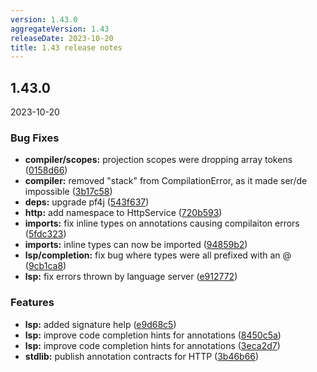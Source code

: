 ```yaml
---
version: 1.43.0
aggregateVersion: 1.43
releaseDate: 2023-10-20
title: 1.43 release notes
---
```

## 1.43.0
2023-10-20

### Bug Fixes

* **compiler/scopes:** projection scopes were dropping array tokens ([0158d66](https://gitlab.com/taxi-lang/taxi-lang/commit/0158d66ced2d2a28516eb47041321208bac3a0ac))
* **compiler:** removed "stack" from CompilationError, as it made ser/de impossible ([3b17c58](https://gitlab.com/taxi-lang/taxi-lang/commit/3b17c58f0f746a474ed2a4844df198365a3f38d3))
* **deps:** upgrade pf4j ([543f637](https://gitlab.com/taxi-lang/taxi-lang/commit/543f6370e4963ea6583adea4839e752e7cb5f20b))
* **http:** add namespace to HttpService ([720b593](https://gitlab.com/taxi-lang/taxi-lang/commit/720b59340a80aae9387efaab83bbb822d99059f2))
* **imports:** fix inline types on annotations causing compilaiton errors ([5fdc323](https://gitlab.com/taxi-lang/taxi-lang/commit/5fdc32362319c4fac5b1d2dbb0f4ea475d5a0925))
* **imports:** inline types can now be imported ([94859b2](https://gitlab.com/taxi-lang/taxi-lang/commit/94859b2e90c1978164c886e2972e57010b69df1f))
* **lsp/completion:** fix bug where types were all prefixed with an @ ([9cb1ca8](https://gitlab.com/taxi-lang/taxi-lang/commit/9cb1ca81952069358abec7f408c7c41fecb6d2ac))
* **lsp:** fix errors thrown by language server ([e912772](https://gitlab.com/taxi-lang/taxi-lang/commit/e912772d656449d78e41742ef1d7a9e9721d499f))


### Features

* **lsp:** added signature help ([e9d68c5](https://gitlab.com/taxi-lang/taxi-lang/commit/e9d68c577afa79b62fe445a5218649b391f94c46))
* **lsp:** improve code completion hints for annotations ([8450c5a](https://gitlab.com/taxi-lang/taxi-lang/commit/8450c5ac905809cacfed23f30959186a779e5ea3))
* **lsp:** improve code completion hints for annotations ([3eca2d7](https://gitlab.com/taxi-lang/taxi-lang/commit/3eca2d75dffbac1ba6de94a86329138b7b74dc24))
* **stdlib:** publish annotation contracts for HTTP ([3b46b66](https://gitlab.com/taxi-lang/taxi-lang/commit/3b46b6669986bba0150ba33fc40de38c0bd1d59d))



